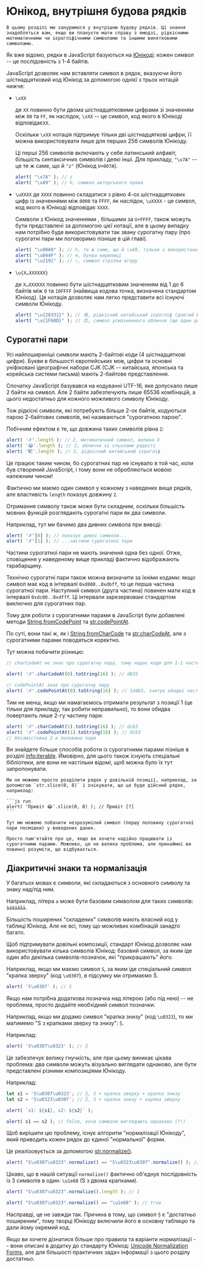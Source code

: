 
# Юнікод, внутрішня будова рядків

```warn header="Передові знання"
В цьому розділі ми зануримося у внутрішню будову рядків. Ці знання знадобляться вам, якщо ви плануєте мати справу з емодзі, рідкісними математичними чи ієрогліфічними символами та іншими винятковими символами.
```

Як вже відомо, рядки в JavaScript базуються на [Юнікоді](https://uk.wikipedia.org/wiki/Юнікод): кожен символ -- це послідовність з 1-4 байтів.

JavaScript дозволяє нам вставляти символ в рядок, вказуючи його шістнадцятковий код Юнікод за допомогою однієї з трьох нотацій нижче:

- `\xXX`

    де `XX` повинно бути двома шістнадцятковими цифрами зі значенням між `00` та `FF`, як наслідок, `\xXX` -- це символ, код якого в Юнікоді відповідає`XX`.

    Оскільки `\xXX` нотація підтримує тільки дві шістнадцяткові цифри, її можна використовувати лише для перших 256 символів Юнікоду.

    Ці перші 256 символів включають у себе латинський алфавіт, більшість синтаксичних символів і деякі інші. Для прикладу, `"\x7A"` -- це те ж саме, що й `"z"` (Юнікод `U+007A`).

    ```js run
    alert( "\x7A" ); // z
    alert( "\xA9" ); // ©, символ авторського права
    ```

- `\uXXXX`
    де `XXXX` повинно складатися з рівно 4-ох шістнадцяткових цифр із значеннями між `0000` та `FFFF`, як наслідок, `\uXXXX` - це символ, код якого в Юнікоді відповідає `XXXX`.

    Символи з Юнікод значеннями , більшими за `U+FFFF`, також можуть бути представлені за допомогою цієї нотації, але в цьому випадку нам потрібно буде використовувати так звану сурогатну пару (про сурогатні пари ми поговоримо пізніше в цій главі).

    ```js run
    alert( "\u00A9" ); // ©, те ж саме, що й \xA9, тільки з використанням 4-ох символьної шістнадцяткової нотації
    alert( "\u044F" ); // я, буква кирилиці
    alert( "\u2191" ); // ↑, символ стрілки вгору
    ```

- `\u{X…XXXXXX}`

    де `X…XXXXXX` повинно бути шістнадцятковим значенням від 1 до 6 байтів між `0` та `10FFFF` (найвища кодова точка, визначена стандартом Юнікод). Ця нотація дозволяє нам легко представити всі існуючі символи Юнікоду.

    ```js run
    alert( "\u{20331}" ); // 佫, рідкісний китайський ієрогліф (довгий Юнікод)
    alert( "\u{1F60D}" ); // 😍, символ усміхненного обличчя (ще один довгий Юнікод)
    ```

## Сурогатні пари

Усі найпошириніші символи мають 2-байтові коди (4 шістнадцяткові цифри). Букви в більшості європейських мов, цифри та основні уніфіковані ідеографічні набори CJK (CJK -- китайська, японська та корейська системи письма) мають 2-байтове представлення.

Спочатку JavaScript базувався на кодуванні UTF-16, яке допускало лише 2 байти на символ. Але 2 байти забезпечують лише 65536 комбінацій, а цього недостатньо для кожного можливого символу Юнікоду.

Тож рідкісні символи, які потребують більше 2-ох байтів, кодуються парою 2-байтових символів, які називаються "сурогатною парою".

Побічним ефектом є те, що довжина таких символів рівна `2`:

```js run
alert( '𝒳'.length ); // 2, математичний символ, велика X
alert( '😂'.length ); // 2, обличчя зі сльозами радості
alert( '𩷶'.length ); // 2, рідкісний китайський ієрогліф
```

Це працює таким чином, бо сурогатних пар не існувало в той час, коли був створений JavaScript, і тому вони не обробляються мовою належним чином!

Фактично ми маємо один символ у кожному з наведених вище рядків, але властивість `length` показує довжину `2`.

Отримання символу також може бути складним, оскільки більшість мовних функцій розглядають сурогатні пари як два символи.

Наприклад, тут ми бачимо два дивних символа при виводі:

```js run
alert( '𝒳'[0] ); // показує дивні символи...
alert( '𝒳'[1] ); // ...частини сурогатної пари
```

Частини сурогатної пари не мають значення одна без одної. Отже, сповіщення у наведеному вище прикладі фактично відображають тарабарщину.

Технічно сурогатні пари також можна визначити за їхніми кодами: якщо символ має код в інтервалі `0xd800..0xdbff`, то це перша частина сурогатної пари. Наступний символ (друга частина) повинен мати код в інтервалі `0xdc00..0xdfff`. Ці інтервали зарезервовані стандартом виключно для сурогатних пар.

Тому для роботи з сурогатними парами в JavaScript були добавлені методи [String.fromCodePoint](https://developer.mozilla.org/en-US/docs/Web/JavaScript/Reference/Global_Objects/String/fromCodePoint) та [str.codePointAt](https://developer.mozilla.org/en-US/docs/Web/JavaScript/Reference/Global_Objects/String/codePointAt).

По суті, вони такі ж, як і [String.fromCharCode](mdn:js/String/fromCharCode) та [str.charCodeAt](mdn:js/String/charCodeAt), але з сурогатними парами поводяться коректно.

Тут можна побачити різницю:

```js run
// charCodeAt не знає про сурогатну пару, тому надає коди для 1-ї частини 𝒳:

alert( '𝒳'.charCodeAt(0).toString(16) ); // d835

// codePointAt знає про сурогатну пару
alert( '𝒳'.codePointAt(0).toString(16) ); // 1d4b3, зчитує обидві частини сурогатної пари
```

Тим не менш, якщо ми намагаємось отримати результат з позиції 1 (це тільки для прикладу, так робити неправильно), то вони обидва повертають лише 2-гу частину пари:

```js run
alert( '𝒳'.charCodeAt(1).toString(16) ); // dcb3
alert( '𝒳'.codePointAt(1).toString(16) ); // dcb3
// беззмістовна 2-а половина пари
```

Ви знайдете більше способів роботи із сурогатними парами пізніше в розділі <info:iterable>. Ймовірно, для цього також існують спеціальні бібліотеки, але вони не настільки відомі, щоб можна було їх тут запропонувати.

````warn header="Висновок: розбивати рядки в довільній точці небезпечно"
Ми не можемо просто розділити рядок у довільній позиції, наприклад, за допомогою `str.slice(0, 8)` і очікувати, що це буде дійсний рядок, наприклад:

```js run
alert( 'Привіт 😂'.slice(0, 8) ); // Привіт [?]
```

Тут ми можемо побачити незрозумілий символ (першу половину сурогатної пари посмішки) у виведених даних.

Просто пам'ятайте про це, якщо ви хочете надійно працювати із сурогатними парами. Можливо, це не велика проблема, але принаймні ви повинні розуміти, що відбувається.
````

## Діакритичні знаки та нормалізація

У багатьох мовах є символи, які складаються з основного символу та знаку над/під ним.

Наприклад, літера `a` може бути базовим символом для таких символів: `àáâäãåā`.

Більшість поширених "складених" символів мають власний код у таблиці Юнікод. Але не всі, тому що можливих комбінацій занадто багато.

Щоб підтримувати довільні композиції, стандарт Юнікод дозволяє нам використовувати кілька символів Юнікод: базовий символ, за яким іде один або декілька символів-позначок, які "прикрашають" його.

Наприклад, якщо ми маємо символ `S`, за яким іде спеціальний символ "крапка зверху" (код `\u0307`), в підсумку ми отримаємо Ṡ.

```js run
alert( 'S\u0307' ); // Ṡ
```

Якщо нам потрібна додаткова позначка над літерою (або під нею) -- не проблема, просто додайте необхідний символ позначки.

Наприклад, якщо ми додамо символ "крапка знизу" (код `\u0323`), то ми матимемо "S з крапками зверху та знизу": `Ṩ`.

Наприклад:

```js run
alert( 'S\u0307\u0323' ); // Ṩ
```

Це забезпечує велику гнучкість, але при цьому виникає цікава проблема: два символи можуть візуально виглядати однаково, але бути представлені різними композиціями Юнікоду.

Наприклад:

```js run
let s1 = 'S\u0307\u0323'; // Ṩ, S + крапка зверху + крапка знизу
let s2 = 'S\u0323\u0307'; // Ṩ, S + крапка знизу + карпка зверху

alert( `s1: ${s1}, s2: ${s2}` );

alert( s1 == s2 ); // false, хоча символи виглядають однаково (?!)
```

Щоб вирішити цю проблему, існує алгоритм "нормалізації Юнікоду", який приводить кожен рядок до єдиної "нормальної" форми.

Це реалізовується за допомогою [str.normalize()](mdn:js/String/normalize).

```js run
alert( "S\u0307\u0323".normalize() == "S\u0323\u0307".normalize() ); // true
```

Цікаво, що в нашій ситуації `normalize()` фактично об'єднує послідовність із 3 символів в один: `\u1e68` (S з двома крапками).

```js run
alert( "S\u0307\u0323".normalize().length ); // 1

alert( "S\u0307\u0323".normalize() == "\u1e68" ); // true
```

Насправді, це не завжди так. Причина в тому, що символ `Ṩ` є "достатньо поширеним", тому творці Юнікоду включили його в основну таблицю та дали йому окремий код.

Якщо ви хочете дізнатися більше про правила та варіанти нормалізації -- вони описані в додатку до стандарту Юнікод: [Unicode Normalization Forms](https://www.unicode.org/reports/tr15/), але для більшості практичних задач інформації з цього розділу достатньо.